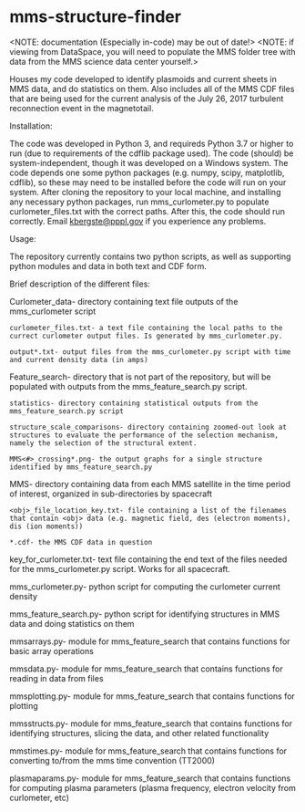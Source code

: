# mms-structure-finder
<NOTE: documentation (Especially in-code) may be out of date!>
<NOTE: if viewing from DataSpace, you will need to populate the MMS folder tree with data from the MMS science data center yourself.>

Houses my code developed to identify plasmoids and current sheets in MMS data, and do statistics on them. Also includes all of the MMS CDF files that are being used for the current analysis of the July 26, 2017 turbulent reconnection event in the magnetotail.

Installation:

The code was developed in Python 3, and requireds Python 3.7 or higher to run (due to requirements of the cdflib package used). The code (should) be system-independent, though it was developed on a Windows system. The code depends one some python packages (e.g. numpy, scipy, matplotlib, cdflib), so these may need to be installed before the code will run on your system. After cloning the repository to your local machine, and installing any necessary python packages, run mms_curlometer.py to populate curlometer_files.txt with the correct paths. After this, the code should run correctly. Email kbergste@pppl.gov if you experience any problems. 

Usage:

The repository currently contains two python scripts, as well as supporting python modules and data in both text and CDF form.

Brief description of the different files:

  Curlometer_data- directory containing text file outputs of the mms_curlometer script
  
    curlometer_files.txt- a text file containing the local paths to the currect curlometer output files. Is generated by mms_curlometer.py.
    
    output*.txt- output files from the mms_curlometer.py script with time and current density data (in amps)
    
  Feature_search- directory that is not part of the repository, but will be populated with outputs from the mms_feature_search.py script.
  
    statistics- directory containing statistical outputs from the mms_feature_search.py script
    
    structure_scale_comparisons- directory containing zoomed-out look at structures to evaluate the performance of the selection mechanism, namely the selection of the structural extent.
    
    MMS<#>_crossing*.png- the output graphs for a single structure identified by mms_feature_search.py
  
  MMS- directory containing data from each MMS satellite in the time period of interest, organized in sub-directories by spacecraft
  
    <obj>_file_location_key.txt- file containing a list of the filenames that contain <obj> data (e.g. magnetic field, des (electron moments), dis (ion moments))
  
    *.cdf- the MMS CDF data in question
  
  key_for_curlometer.txt- text file containing the end text of the files needed for the mms_curlometer.py script. Works for all spacecraft.
  
  mms_curlometer.py- python script for computing the curlometer current density
  
  mms_feature_search.py- python script for identifying structures in MMS data and doing statistics on them
  
  mmsarrays.py- module for mms_feature_search that contains functions for basic array operations
  
  mmsdata.py- module for mms_feature_search that contains functions for reading in data from files
  
  mmsplotting.py- module for mms_feature_search that contains functions for plotting
  
  mmsstructs.py- module for mms_feature_search that contains functions for identifying structures, slicing the data, and other related functionality
  
  mmstimes.py- module for mms_feature_search that contains functions for converting to/from the mms time convention (TT2000)
  
  plasmaparams.py- module for mms_feature_search that contains functions for computing plasma parameters (plasma frequency, electron velocity from curlometer, etc)
